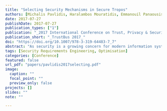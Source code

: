 ```yaml
---
title: "Selecting Security Mechanisms in Secure Tropos"
authors: [Michalis Pavlidis, Haralambos Mouratidis, Emmanouil Panaousis, Nikolaos Argyropoulos]
date: 2017-07-27
publishDate: 2017-07-27
publication_types: ["1"]
publication: "_2017 International Conference on Trust, Privacy & Security in Digital Business_"
publication_short: "_TrustBus 2017_"
doi: "https://doi.org/10.1007/978-3-319-64483-7_7"
abstract: "As security is a growing concern for modern information systems, Security Requirements Engineering has been developed as a very active area of research. A large body of work deals with elicitation, modelling, analysis, and reasoning about security requirements. However, there is little evidence of efforts to align security requirements with security mechanisms. This paper extends the Secure Tropos methodology to enable a clear alignment, between security requirements and security mechanisms, and a reasoning technique to optimise the selection of security mechanisms based on these security requirements and a set of other factors. The extending Secure Tropos supports modelling and analysis of security mechanisms; defines mathematically relevant modelling concepts to support a formal analysis; and defines and solves an optimisation problem to derive optimal sets of security mechanisms. We demonstrate the applicability of our work with the aid of a case study from the health care domain."
tags: [Security Requirements Engineering, Optimisation]
categories: [Conference]
featured: false
url_pdf: "papers/pavlidis2017selecting.pdf"
image:
  caption: ""
  focal_point: ""
  preview_only: false
projects: []
slides: ""
note: ""

---
```


